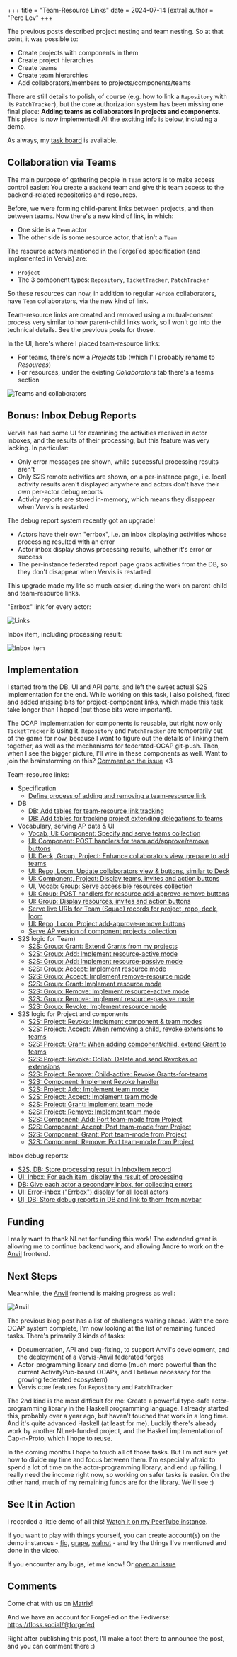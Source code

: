 +++
title = "Team-Resource Links"
date = 2024-07-14
[extra]
author = "Pere Lev"
+++

The previous posts described project nesting and team nesting. So at that
point, it was possible to:

- Create projects with components in them
- Create project hierarchies
- Create teams
- Create team hierarchies
- Add collaborators/members to projects/components/teams

There are still details to polish, of course (e.g. how to link a `Repository`
with its `PatchTracker`), but the core authorization system has been missing
one final piece: **Adding teams as collaborators in projects and components**.
This piece is now implemented! All the exciting info is below, including a demo.

As always, my [task board][kanban] is available.

## Collaboration via Teams

The main purpose of gathering people in `Team` actors is to make access control
easier: You create a `Backend` team and give this team access to the
backend-related repositories and resources.

Before, we were forming child-parent links between projects, and then between
teams. Now there's a new kind of link, in which:

- One side is a `Team` actor
- The other side is some resource actor, that isn't a `Team`

The resource actors mentioned in the ForgeFed specification (and implemented in
Vervis) are:

- `Project`
- The 3 component types: `Repository`, `TicketTracker`, `PatchTracker`

So these resources can now, in addition to regular `Person` collaborators, have
`Team` collaborators, via the new kind of link.

Team-resource links are created and removed using a mutual-consent process very
similar to how parent-child links work, so I won't go into the technical
details. See the previous posts for those.

In the UI, here's where I placed team-resource links:

- For teams, there's now a *Projects* tab (which I'll probably rename to
  *Resources*)
- For resources, under the existing *Collaborators* tab there's a teams section

![Teams and collaborators](teams.png)

## Bonus: Inbox Debug Reports

Vervis has had some UI for examining the activities received in actor inboxes,
and the results of their processing, but this feature was very lacking. In
particular:

- Only error messages are shown, while successful processing results aren't
- Only S2S remote activities are shown, on a per-instance page, i.e. local
  activity results aren't displayed anywhere and actors don't have their own
  per-actor debug reports
- Activity reports are stored in-memory, which means they disappear when Vervis
  is restarted

The debug report system recently got an upgrade!

- Actors have their own "errbox", i.e. an inbox displaying activities whose
  processing resulted with an error
- Actor inbox display shows processing results, whether it's error or success
- The per-instance federated report page grabs activities from the DB, so they
  don't disappear when Vervis is restarted

This upgrade made my life so much easier, during the work on parent-child and
team-resource links.

"Errbox" link for every actor:

![Links](links.png)

Inbox item, including processing result:

![Inbox item](item.png)

## Implementation

I started from the DB, UI and API parts, and left the sweet actual S2S
implementation for the end. While working on this task, I also polished, fixed
and added missing bits for project-component links, which made this task take
longer than I hoped (but those bits were important).

The OCAP implementation for components is reusable, but right now only
`TicketTracker` is using it. `Repository` and `PatchTracker` are temporarily
out of the game for now, because I want to figure out the details of linking
them together, as well as the mechanisms for federated-OCAP git-push. Then,
when I see the bigger picture, I'll wire in these components as well. Want to
join the brainstorming on this? [Comment on the
issue](https://codeberg.org/ForgeFed/ForgeFed/issues/226) <3

Team-resource links:

- Specification
  - [Define process of adding and removing a team-resource link](https://codeberg.org/ForgeFed/ForgeFed/pulls/220)
- DB
  - [DB: Add tables for team-resource link tracking](https://codeberg.org/ForgeFed/Vervis/commit/d23144e2c402058e5b24b0505100b3422ef5d51f)
  - [DB: Add tables for tracking project extending delegations to teams](https://codeberg.org/ForgeFed/Vervis/commit/46cb13e5b05a0b3ecd5222d7a48cb4a43b59f40e)
- Vocabulary, serving AP data & UI
  - [Vocab, UI: Component: Specify and serve teams collection](https://codeberg.org/ForgeFed/Vervis/commit/6de8ce6b2585040954288d7da496ec18b1da725b)
  - [UI: Component: POST handlers for team add/approve/remove buttons](https://codeberg.org/ForgeFed/Vervis/commit/7ade4984d799ab9ab8f80172e18909d6c6a69ca7)
  - [UI: Deck, Group, Project: Enhance collaborators view, prepare to add teams](https://codeberg.org/ForgeFed/Vervis/commit/5c6e73a3d422435ccaa75f3ce5ee2d980e571bc2)
  - [UI: Repo, Loom: Update collaborators view & buttons, similar to Deck](https://codeberg.org/ForgeFed/Vervis/commit/97dee05af80d88c2b66b6cf792c78d74620636a2)
  - [UI: Component, Project: Display teams, invites and action buttons](https://codeberg.org/ForgeFed/Vervis/commit/0ee94afd9e98339972c860c86fe4be633d5d4007)
  - [UI, Vocab: Group: Serve accessible resources collection](https://codeberg.org/ForgeFed/Vervis/commit/f93f67a098c11d638f926552c16c4da038000292)
  - [UI: Group: POST handlers for resource add-approve-remove buttons](https://codeberg.org/ForgeFed/Vervis/commit/e542c7d53120103528f6b50ae4b4f132c5723362)
  - [UI: Group: Display resources, invites and action buttons](https://codeberg.org/ForgeFed/Vervis/commit/3e110ca53c38a79a24013e6bb7a9bfe7226ff17e)
  - [Serve live URIs for Team (Squad) records for project, repo, deck, loom](https://codeberg.org/ForgeFed/Vervis/commit/4f5954de7edf12f924324dbc641c0cdf066bd415)
  - [UI: Repo, Loom: Project add-approve-remove buttons](https://codeberg.org/ForgeFed/Vervis/commit/fe7ae763db6e9c2f3a9a2e41de26606dfe72f08e)
  - [Serve AP version of component projects collection](https://codeberg.org/ForgeFed/Vervis/commit/26ace5f9b8210ff0f494e74e1f90aa04d69db27b)
- S2S logic for Team)
  - [S2S: Group: Grant: Extend Grants from my projects](https://codeberg.org/ForgeFed/Vervis/commit/4838a131b427d05e5882c03be26e5931396baea3)
  - [S2S: Group: Add: Implement resource-active mode](https://codeberg.org/ForgeFed/Vervis/commit/f7d3d6d9577c653e6fcb9729d1a70fa129ae6ec0)
  - [S2S: Group: Add: Implement resource-passive mode](https://codeberg.org/ForgeFed/Vervis/commit/83590ba6ff54a456066d536da4f40fe47b1341dc)
  - [S2S: Group: Accept: Implement resource mode](https://codeberg.org/ForgeFed/Vervis/commit/cd18217f08fbbd402c8cdf3357232634ca65b5f2)
  - [S2S: Group: Accept: Implement remove-resource mode](https://codeberg.org/ForgeFed/Vervis/commit/c385dad10b7127093e65e3990821a756d53d8030)
  - [S2S: Group: Grant: Implement resource mode](https://codeberg.org/ForgeFed/Vervis/commit/a36eda1e2b43e6db8457099d6e750225bdfbf494)
  - [S2S: Group: Remove: Implement resource-active mode](https://codeberg.org/ForgeFed/Vervis/commit/9df437a043f3717f465f099b480500031c435127)
  - [S2S: Group: Remove: Implement resource-passive mode](https://codeberg.org/ForgeFed/Vervis/commit/4d37d1293a021b1fa1b450703b3b6e6955345d89)
  - [S2S: Group: Revoke: Implement resource mode](https://codeberg.org/ForgeFed/Vervis/commit/5d88036fc39cb4bf582116deca2e03f0d0add1ab)
- S2S logic for Project and components
  - [S2S: Project: Revoke: Implement component & team modes](https://codeberg.org/ForgeFed/Vervis/commit/646e17fa5672a101194e7109d425db57e50b42ff)
  - [S2S: Project: Accept: When removing a child, revoke extensions to teams](https://codeberg.org/ForgeFed/Vervis/commit/3fb5e92f4407f754f962ae56a0f43aace4bbff8f)
  - [S2S: Project: Grant: When adding component/child, extend Grant to teams](https://codeberg.org/ForgeFed/Vervis/commit/14ff1b293f332384b3324c0a40e8f4f89702cd32)
  - [S2S: Project: Revoke: Collab: Delete and send Revokes on extensions](https://codeberg.org/ForgeFed/Vervis/commit/3afdfbf3d70b02109da015c16a7107f125980014)
  - [S2S: Project: Remove: Child-active: Revoke Grants-for-teams](https://codeberg.org/ForgeFed/Vervis/commit/7af44d693c06b16b95cb718383cc6a7c608309fa)
  - [S2S: Component: Implement Revoke handler](https://codeberg.org/ForgeFed/Vervis/commit/1bdd1e9e9b6f828370806d01ad3fd42da596a94f)
  - [S2S: Project: Add: Implement team mode](https://codeberg.org/ForgeFed/Vervis/commit/3c8b8dbc48e0a246dc2d5e13c66b27d0339f8eec)
  - [S2S: Project: Accept: Implement team mode](https://codeberg.org/ForgeFed/Vervis/commit/68141fa7da9650152b3189bd36e70c1c05e3bb41)
  - [S2S: Project: Grant: Implement team mode](https://codeberg.org/ForgeFed/Vervis/commit/3359974af7267ca3a7ad24e0debfdc1bbf3e67e8)
  - [S2S: Project: Remove: Implement team mode](https://codeberg.org/ForgeFed/Vervis/commit/7a5147aad9e2511c1d7ccaed5df3fe2b07899deb)
  - [S2S: Component: Add: Port team-mode from Project](https://codeberg.org/ForgeFed/Vervis/commit/cdd43292bc97c87144f0430323756e7e4e8b34fd)
  - [S2S: Component: Accept: Port team-mode from Project](https://codeberg.org/ForgeFed/Vervis/commit/40ab419946c51d69d830c4eb85e1d8dd42cab1e4)
  - [S2S: Component: Grant: Port team-mode from Project](https://codeberg.org/ForgeFed/Vervis/commit/02f46a21f97df030f9ba822fd107783dfb90ef49)
  - [S2S: Component: Remove: Port team-mode from Project](https://codeberg.org/ForgeFed/Vervis/commit/4d06d8e84005c72156e8bb3b8ca89f9b5bf849e6)

Inbox debug reports:

- [S2S, DB: Store processing result in InboxItem record](https://codeberg.org/ForgeFed/Vervis/commit/eef4c3f79ab520434c9c84625669d22a472942b4)
- [UI: Inbox: For each item, display the result of processing](https://codeberg.org/ForgeFed/Vervis/commit/b519bbe7b9c42a3e82d67b3e044bd8fee809aa9b)
- [DB: Give each actor a secondary inbox, for collecting errors](https://codeberg.org/ForgeFed/Vervis/commit/29e7581b19a13dcd7195da029a7c07487e9a2de7)
- [UI: Error-inbox ("Errbox") display for all local actors](https://codeberg.org/ForgeFed/Vervis/commit/a60b05b1cae4c0c7b95bf9f7afcec6a8d280355e)
- [UI, DB: Store debug reports in DB and link to them from navbar](https://codeberg.org/ForgeFed/Vervis/commit/9ce745c72586e4888936087aedf558e6b1e91262)

## Funding

I really want to thank NLnet for funding this work! The extended grant is
allowing me to continue backend work, and allowing André to work on the
[Anvil][] frontend.

## Next Steps

Meanwhile, the [Anvil][] frontend is making progress as well:

![Anvil](anvil.png)

The previous blog post has a list of challenges waiting ahead. With the core
OCAP system complete, I'm now looking at the list of remaining funded tasks.
There's primarily 3 kinds of tasks:

- Documentation, API and bug-fixing, to support Anvil's development, and the
  deployment of a Vervis-Anvil federated forges
- Actor-programming library and demo (much more powerful than the current
  ActivityPub-based OCAPs, and I believe necessary for the growing federated
  ecosystem)
- Vervis core features for `Repository` and `PatchTracker`

The 2nd kind is the most difficult for me: Create a powerful type-safe
actor-programming library in the Haskell programming language. I already
started this, probably over a year ago, but haven't touched that work in a long
time. And it's quite advanced Haskell (at least for me). Luckily there's
already work by another NLnet-funded project, and the Haskell implementation of
Cap-n-Proto, which I hope to reuse.

In the coming months I hope to touch all of those tasks. But I'm not sure yet
how to divide my time and focus between them. I'm especially afraid to spend a
lot of time on the actor-programming library, and end up failing. I really need
the income right now, so working on safer tasks is easier. On the other hand,
much of my remaining funds are for the library. We'll see :)

## See It in Action

I recorded a little demo of all this! [Watch it on my PeerTube
instance](https://tube.towards.vision/w/hSJ9rSpB5aiduGboYuNJBj).

If you want to play with things yourself, you can create account(s) on the demo
instances - [fig][], [grape][], [walnut][] - and try the things I've mentioned
and done in the video.

If you encounter any bugs, let me know! Or [open an
issue](https://codeberg.org/ForgeFed/Vervis/issues)

## Comments

Come chat with us on
[Matrix](https://matrix.to/#/#general-forgefed:matrix.batsense.net)!

And we have an account for ForgeFed on the Fediverse:
<https://floss.social/@forgefed>

Right after publishing this post, I'll make a toot there to announce the post,
and you can comment there :)

[kanban]: https://todo.towards.vision/share/lecNDaQoibybOInClIvtXhEIFjChkDpgahQaDlmi/auth?view=kanban
[Vervis]: https://codeberg.org/ForgeFed/Vervis
[fig]: https://fig.fr33domlover.site
[grape]: https://grape.fr33domlover.site
[walnut]: https://walnut.fr33domlover.site
[Anvil]: https://codeberg.org/Anvil/Anvil
